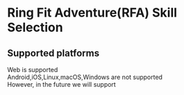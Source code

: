 # Ring Fit Adventure(RFA) Skill Selection

## Supported platforms

Web is supported  
Android,iOS,Linux,macOS,Windows are not supported  
However, in the future we will support
